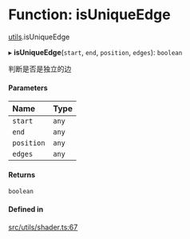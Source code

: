 # Function: isUniqueEdge

[utils](../modules/utils.md).isUniqueEdge

▸ **isUniqueEdge**(`start`, `end`, `position`, `edges`): `boolean`

判断是否是独立的边

#### Parameters

| Name | Type |
| :------ | :------ |
| `start` | `any` |
| `end` | `any` |
| `position` | `any` |
| `edges` | `any` |

#### Returns

`boolean`

#### Defined in

[src/utils/shader.ts:67](https://github.com/sakitam-gis/vis-engine/blob/master/src/utils/shader.ts#L67)

